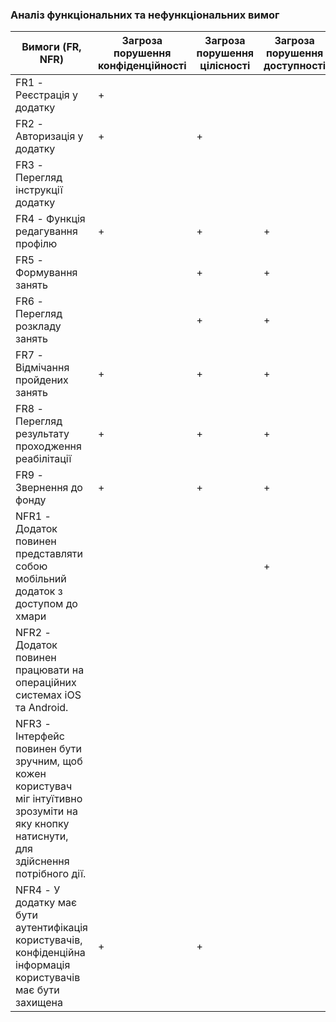 ### Аналіз функціональних та нефункціональних вимог
| Вимоги (FR, NFR)   | Загроза порушення конфіденційності      | Загроза порушення цілісності     | Загроза порушення доступності |
|-|-|-|-|
| FR1 - Реєстрація у додатку  | + |  | |
| FR2 - Авторизація у додатку  | + | + | |
| FR3 - Перегляд інструкції додатку  |   |   |   |
| FR4 - Функція редагування профілю  |  + | +   | + |
| FR5 - Формування занять |   | +  | + |
| FR6 - Перегляд розкладу занять|   | +  |  + |
| FR7 - Відмічання пройдених занять| +  | +  | + |
| FR8 - Перегляд результату проходження реабілітації|  + | +  | + |
| FR9 - Звернення до фонду| +  | +  | + |
| NFR1 - Додаток повинен представляти собою мобільний додаток з доступом до хмари |   |   | + |
| NFR2 - Додаток повинен працювати на операційних системах iOS та Android.|   |   |   |
| NFR3 - Інтерфейс повинен бути зручним, щоб кожен користувач міг інтуїтивно зрозуміти на яку кнопку натиснути, для здійснення потрібного дії.|   |   |  |
| NFR4 - У додатку має бути аутентифікація користувачів, конфіденційна інформація користувачів має бути захищена|  + | +  |

